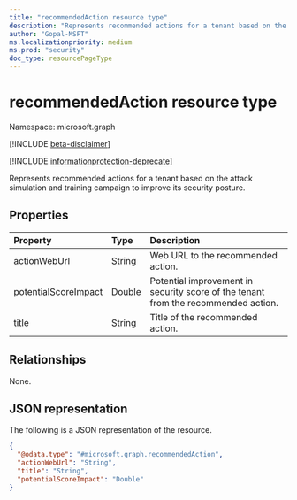 ```yaml
---
title: "recommendedAction resource type"
description: "Represents recommended actions for a tenant based on the attack simulation and training campaign to improve its security posture."
author: "Gopal-MSFT"
ms.localizationpriority: medium
ms.prod: "security"
doc_type: resourcePageType
---
```


# recommendedAction resource type

Namespace: microsoft.graph

[!INCLUDE [beta-disclaimer](../../includes/beta-disclaimer.md)]

[!INCLUDE [informationprotection-deprecate](../../includes/informationprotection-deprecate.md)]

Represents recommended actions for a tenant based on the attack simulation and training campaign to improve its security posture.

## Properties
|Property|Type|Description|
|:---|:---|:---|
|actionWebUrl|String|Web URL to the recommended action.|
|potentialScoreImpact|Double|Potential improvement in security score of the tenant from the recommended action.|
|title|String|Title of the recommended action.|

## Relationships
None.

## JSON representation
The following is a JSON representation of the resource.
<!-- {
  "blockType": "resource",
  "@odata.type": "microsoft.graph.recommendedAction"
}
-->
``` json
{
  "@odata.type": "#microsoft.graph.recommendedAction",
  "actionWebUrl": "String",
  "title": "String",
  "potentialScoreImpact": "Double"
}
```

